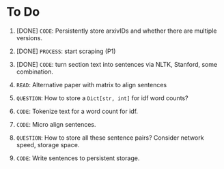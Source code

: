 # To Do

1. [DONE] `CODE`: Persistently store arxivIDs and whether there are multiple versions.

2. [DONE] `PROCESS`: start scraping (P1)

3. [DONE] `CODE`: turn section text into sentences via NLTK, Stanford, some combination.

4. `READ`: Alternative paper with matrix to align sentences

5. `QUESTION`: How to store a `Dict[str, int]` for idf word counts?

6. `CODE`: Tokenize text for a word count for idf.

7. `CODE`: Micro align sentences.

8. `QUESTION`: How to store all these sentence pairs? Consider network speed, storage space.

9. `CODE`: Write sentences to persistent storage.
